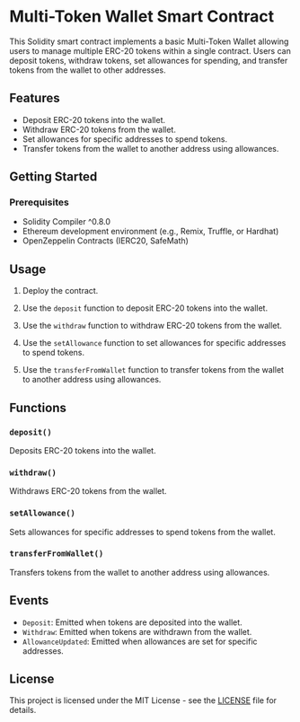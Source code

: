 # Multi-Token Wallet Smart Contract

This Solidity smart contract implements a basic Multi-Token Wallet allowing users to manage multiple ERC-20 tokens within a single contract. Users can deposit tokens, withdraw tokens, set allowances for spending, and transfer tokens from the wallet to other addresses.

## Features

- Deposit ERC-20 tokens into the wallet.
- Withdraw ERC-20 tokens from the wallet.
- Set allowances for specific addresses to spend tokens.
- Transfer tokens from the wallet to another address using allowances.

## Getting Started

### Prerequisites

- Solidity Compiler ^0.8.0
- Ethereum development environment (e.g., Remix, Truffle, or Hardhat)
- OpenZeppelin Contracts (IERC20, SafeMath)


## Usage

1. Deploy the contract.

2. Use the `deposit` function to deposit ERC-20 tokens into the wallet.

3. Use the `withdraw` function to withdraw ERC-20 tokens from the wallet.

4. Use the `setAllowance` function to set allowances for specific addresses to spend tokens.

5. Use the `transferFromWallet` function to transfer tokens from the wallet to another address using allowances.

## Functions

### `deposit()`

Deposits ERC-20 tokens into the wallet.

### `withdraw()`

Withdraws ERC-20 tokens from the wallet.

### `setAllowance()`

Sets allowances for specific addresses to spend tokens from the wallet.

### `transferFromWallet()`

Transfers tokens from the wallet to another address using allowances.

## Events

- `Deposit`: Emitted when tokens are deposited into the wallet.
- `Withdraw`: Emitted when tokens are withdrawn from the wallet.
- `AllowanceUpdated`: Emitted when allowances are set for specific addresses.

## License

This project is licensed under the MIT License - see the [LICENSE](LICENSE) file for details.
